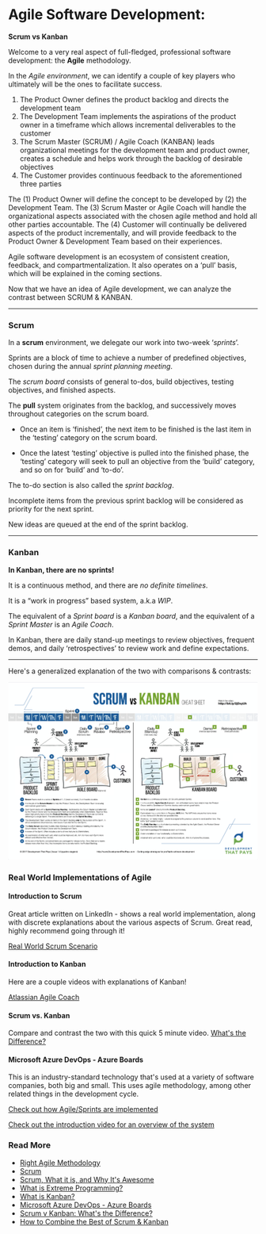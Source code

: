 # Agile Software Development: 
**Scrum vs Kanban**

Welcome to a very real aspect of full-fledged, professional software development: the **Agile** methodology. 

In the *Agile environment*, we can identify a couple of key players who ultimately will be the ones to facilitate success. 

1. The Product Owner defines the product backlog and directs the development team
2. The Development Team implements the aspirations of the product owner in a timeframe which allows incremental deliverables to the customer
3. The Scrum Master (SCRUM) / Agile Coach (KANBAN) leads organizational meetings for the development team and product owner, creates a schedule and helps work through the backlog of desirable objectives
4. The Customer provides continuous feedback to the aforementioned three parties

The (1) Product Owner will define the concept to be developed by (2) the Development Team. The (3) Scrum Master or Agile Coach will handle the organizational aspects associated with the chosen agile method and hold all other parties accountable. The (4) Customer will continually be delivered aspects of the product incrementally, and will provide feedback to the Product Owner & Development Team based on their experiences.

Agile software development is an ecosystem of consistent creation, feedback, and compartmentalization. It also operates on a 
‘pull’ basis, which will be explained in the coming sections. 

Now that we have an idea of Agile development, we can analyze the contrast between SCRUM & KANBAN.

---

### Scrum

In a **scrum** environment, we delegate our work into two-week ‘*sprints*’. 

Sprints are a block of time to achieve a number of predefined objectives, chosen during the annual *sprint planning meeting*. 

The *scrum board* consists of general to-dos, build objectives, testing objectives, and finished aspects.

The **pull** system originates from the backlog, and successively moves throughout categories on the scrum board. 

- Once an item is ‘finished’, the next item to be finished is the last item in the ‘testing’ category on the scrum board.

- Once the latest ‘testing’ objective is pulled into the finished phase, the ‘testing’ category will seek to pull an objective from the ‘build’ category, and so on for ‘build’ and ‘to-do’.

The to-do section is also called the *sprint backlog*.

Incomplete items from the previous sprint backlog will be considered as priority for the next sprint.

New ideas are queued at the end of the sprint backlog.

---

### Kanban

**In Kanban, there are no sprints!**

It is a continuous method, and there are *no definite timelines*.

It is a “work in progress” based system, a.k.a *WIP*.

The equivalent of a *Sprint board* is a *Kanban board*, and the equivalent of a *Sprint Master* is an *Agile Coach*.

In Kanban, there are daily stand-up meetings to review objectives, frequent demos, and daily ‘retrospectives’ to review work and define expectations.

---
Here's a generalized explanation of the two with comparisons & contrasts:

![image](https://github.com/Lehigh-Coders-Community/CSE6cubed/blob/master/FILES/Screen%20Shot%202020-10-12%20at%201.47.29%20AM.png)

### Real World Implementations of Agile

#### Introduction to Scrum
Great article written on LinkedIn - shows a real world implementation, along with discrete explanations about the various aspects of Scrum. Great read, highly recommend going through it!

[Real World Scrum Scenario](https://www.linkedin.com/pulse/introduction-scrum-real-world-example-steen-lerche-jensen/)

#### Introduction to Kanban
Here are a couple videos with explanations of Kanban!

[Atlassian Agile Coach](https://www.youtube.com/watch?v=iVaFVa7HYj4)

#### Scrum vs. Kanban
Compare and contrast the two with this quick 5 minute video.
[What's the Difference?](https://www.youtube.com/watch?v=rIaz-l1Kf8w)


#### Microsoft Azure DevOps - Azure Boards
This is an industry-standard technology that's used at a variety of software companies, both big and small. This uses agile methodology, among other related things in the development cycle.

[Check out how Agile/Sprints are implemented](https://www.youtube.com/watch?v=SbFKi6Hflc0)

[Check out the introduction video for an overview of the system](https://www.youtube.com/watch?v=JhqpF-5E10I)

### Read More
- [Right Agile Methodology](https://kanbanize.com/blog/right-agile-methodology-for-your-project/)
- [Scrum](https://www.scrum.org/resources/what-is-scrum)
- [Scrum, What it is, and Why It's Awesome](https://www.atlassian.com/agile/scrum)
- [What is Extreme Programming?](https://www.lucidchart.com/blog/what-is-extreme-programming)
- [What is Kanban?](https://www.atlassian.com/agile/kanban)
- [Microsoft Azure DevOps - Azure Boards](https://docs.microsoft.com/en-us/azure/devops/boards/get-started/what-is-azure-boards?view=azure-devops&tabs=agile-process)
- [Scrum v Kanban: What's the Difference?](https://www.youtube.com/watch?v=rIaz-l1Kf8w)
- [How to Combine the Best of Scrum & Kanban](https://techbeacon.com/app-dev-testing/scrum-vs-kanban-how-combine-best-both-methods)
